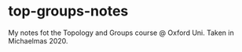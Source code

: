# top-groups-notes
My notes fot the Topology and Groups course @ Oxford Uni. Taken in Michaelmas 2020.
